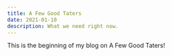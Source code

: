 ```yaml
---
title: A Few Good Taters
date: 2021-01-10
description: What we need right now.
---
```

This is the beginning of my blog on A Few Good Taters!
